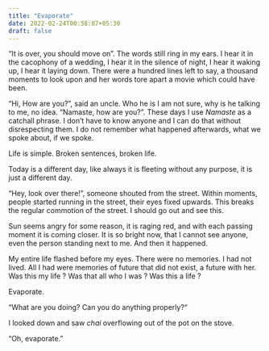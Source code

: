 ```yaml
---
title: "Evaporate"
date: 2022-02-24T00:58:07+05:30
draft: false
---
```

“It is over, you should move on”. The words still ring in my ears. I hear it in  the cacophony of a wedding, I hear it in the silence of night, I hear it waking up, I hear it laying down. There were a hundred lines left to say, a thousand moments to look upon and her words tore apart a movie which could have been.

“Hi, How are you?”, said an uncle. Who he is I am not sure, why is he talking to me, no idea. “Namaste, how are you?”. These days I use *Namaste* as a catchall phrase. I don’t have to know anyone and I can do that without disrespecting them. I do not remember what happened afterwards, what we spoke about, if we spoke. 

Life is simple. Broken sentences, broken life.

Today is a different day, like always it is fleeting without any purpose, it is just a different day. 

“Hey, look over there!”, someone shouted from the street. Within moments, people started running in the street, their eyes fixed upwards. This breaks the regular commotion of the street. I should go out and see this.

Sun seems angry for some reason, it is raging red, and with each passing moment it is coming closer. It is so bright now, that I cannot see anyone, even the person standing next to me. And then it happened.

My entire life flashed before my eyes. There were no memories. I had not lived. All I had were memories of future that did not exist, a future with her. Was this my life ? Was that all who I was ?  Was this a life ? 

Evaporate.

“What are you doing? Can you do anything properly?“

I looked down and saw *chai* overflowing out of the pot on the stove.

“Oh, evaporate.”

